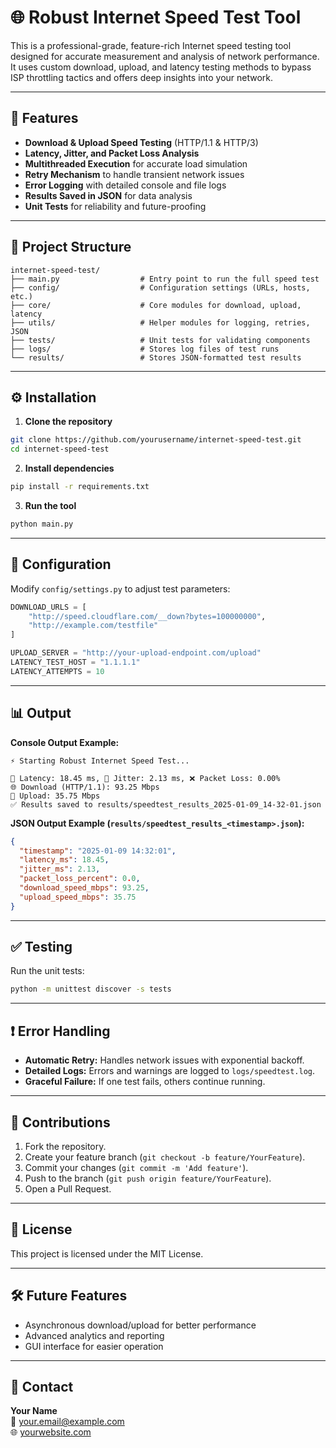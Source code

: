 
# 🌐 Robust Internet Speed Test Tool

This is a professional-grade, feature-rich Internet speed testing tool designed for accurate measurement and analysis of network performance. It uses custom download, upload, and latency testing methods to bypass ISP throttling tactics and offers deep insights into your network.

---

## 🚀 Features

- **Download & Upload Speed Testing** (HTTP/1.1 & HTTP/3)  
- **Latency, Jitter, and Packet Loss Analysis**  
- **Multithreaded Execution** for accurate load simulation  
- **Retry Mechanism** to handle transient network issues  
- **Error Logging** with detailed console and file logs  
- **Results Saved in JSON** for data analysis  
- **Unit Tests** for reliability and future-proofing  

---

## 📂 Project Structure

```
internet-speed-test/
├── main.py                  # Entry point to run the full speed test
├── config/                  # Configuration settings (URLs, hosts, etc.)
├── core/                    # Core modules for download, upload, latency
├── utils/                   # Helper modules for logging, retries, JSON
├── tests/                   # Unit tests for validating components
├── logs/                    # Stores log files of test runs
└── results/                 # Stores JSON-formatted test results
```

---

## ⚙️ Installation

1. **Clone the repository**

```bash
git clone https://github.com/yourusername/internet-speed-test.git
cd internet-speed-test
```

2. **Install dependencies**

```bash
pip install -r requirements.txt
```

3. **Run the tool**

```bash
python main.py
```

---

## 📝 Configuration

Modify `config/settings.py` to adjust test parameters:

```python
DOWNLOAD_URLS = [
    "http://speed.cloudflare.com/__down?bytes=100000000",
    "http://example.com/testfile"
]

UPLOAD_SERVER = "http://your-upload-endpoint.com/upload"
LATENCY_TEST_HOST = "1.1.1.1"
LATENCY_ATTEMPTS = 10
```

---

## 📊 Output

**Console Output Example:**

```
⚡ Starting Robust Internet Speed Test...

📡 Latency: 18.45 ms, 📶 Jitter: 2.13 ms, ❌ Packet Loss: 0.00%
🌐 Download (HTTP/1.1): 93.25 Mbps
🚀 Upload: 35.75 Mbps
✅ Results saved to results/speedtest_results_2025-01-09_14-32-01.json
```

**JSON Output Example (`results/speedtest_results_<timestamp>.json`):**

```json
{
  "timestamp": "2025-01-09 14:32:01",
  "latency_ms": 18.45,
  "jitter_ms": 2.13,
  "packet_loss_percent": 0.0,
  "download_speed_mbps": 93.25,
  "upload_speed_mbps": 35.75
}
```

---

## ✅ Testing

Run the unit tests:

```bash
python -m unittest discover -s tests
```

---

## ❗ Error Handling

- **Automatic Retry:** Handles network issues with exponential backoff.  
- **Detailed Logs:** Errors and warnings are logged to `logs/speedtest.log`.  
- **Graceful Failure:** If one test fails, others continue running.  

---

## 🤝 Contributions

1. Fork the repository.  
2. Create your feature branch (`git checkout -b feature/YourFeature`).  
3. Commit your changes (`git commit -m 'Add feature'`).  
4. Push to the branch (`git push origin feature/YourFeature`).  
5. Open a Pull Request.  

---

## 📜 License

This project is licensed under the MIT License.

---

## 🛠️ Future Features

- Asynchronous download/upload for better performance  
- Advanced analytics and reporting  
- GUI interface for easier operation  

---

## 🔗 Contact

**Your Name**  
📧 your.email@example.com  
🌐 [yourwebsite.com](https://yourwebsite.com)  
